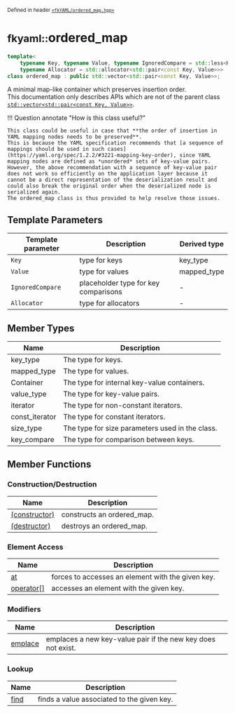<small>Defined in header [`<fkYAML/ordered_map.hpp>`](https://github.com/fktn-k/fkYAML/blob/develop/include/fkYAML/ordered_map.hpp)</small>

# <small>fkyaml::</small>ordered_map

```cpp
template<
    typename Key, typename Value, typename IgnoredCompare = std::less<Key>,
    typename Allocator = std::allocator<std::pair<const Key, Value>>>
class ordered_map : public std::vector<std::pair<const Key, Value>>;
```

A minimal map-like container which preserves insertion order.  
This documentation only describes APIs which are not of the parent class [`std::vector<std::pair<const Key, Value>>`](https://en.cppreference.com/w/cpp/container/vector).  

!!! Question annotate "How is this class useful?"

    This class could be useful in case that **the order of insertion in YAML mapping nodes needs to be preserved**.  
    This is because the YAML specification recommends that [a sequence of mappings should be used in such cases](https://yaml.org/spec/1.2.2/#3221-mapping-key-order), since YAML mapping nodes are defined as *unordered* sets of key-value pairs.  
    However, the above recommendation with a sequence of key-value pair does not work so efficiently on the application layer because it cannot be a direct representation of the deserialization result and could also break the original order when the deserialized node is serialized again.  
    The ordered_map class is thus provided to help resolve those issues.  

## Template Parameters

| Template parameter | Description                          | Derived type |
| ------------------ | ------------------------------------ | ------------ |
| `Key`              | type for keys                        | key_type     |
| `Value`            | type for values                      | mapped_type  |
| `IgnoredCompare`   | placeholder type for key comparisons | -            |
| `Allocator`        | type for allocators                  | -            |


## Member Types

| Name           | Description                                     |
|----------------|-------------------------------------------------|
| key_type       | The type for keys.                              |
| mapped_type    | The type for values.                            |
| Container      | The type for internal key-value containers.     |
| value_type     | The type for key-value pairs.                   |
| iterator       | The type for non-constant iterators.            |
| const_iterator | The type for constant iterators.                |
| size_type      | The type for size parameters used in the class. |
| key_compare    | The type for comparison between keys.           |

## Member Functions

### Construction/Destruction
| Name                            | Description                |
| ------------------------------- | -------------------------- |
| [(constructor)](constructor.md) | constructs an ordered_map. |
| [(destructor)](destructor.md)   | destroys an ordered_map.   |

### Element Access

| Name                        | Description                                       |
| --------------------------- | ------------------------------------------------- |
| [at](at.md)                 | forces to accesses an element with the given key. |
| [operator[]](operator[].md) | accesses an element with the given key.           |

### Modifiers

| Name                  | Description                                                  |
| --------------------- | ------------------------------------------------------------ |
| [emplace](emplace.md) | emplaces a new key-value pair if the new key does not exist. |

### Lookup

| Name            | Description                                |
| --------------- | ------------------------------------------ |
| [find](find.md) | finds a value associated to the given key. |
